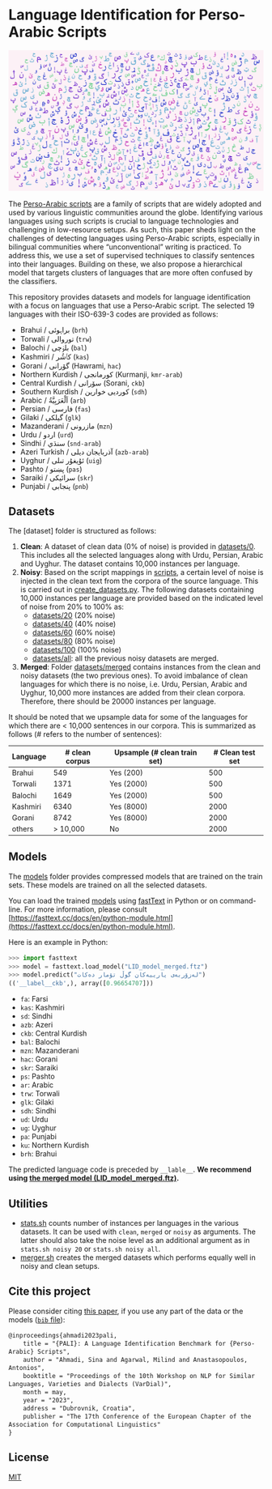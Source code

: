 # Language Identification for Perso-Arabic Scripts

![Perso-Arabic scripts word cloud](PersoArabicGraphemes.png)

The [Perso-Arabic scripts](https://en.wikipedia.org/wiki/Persian_alphabet) are a family of scripts that are widely adopted and used by various linguistic communities around the globe. Identifying various languages using such scripts is crucial to language technologies and challenging in low-resource setups. As such, this paper sheds light on the challenges of detecting languages using Perso-Arabic scripts, especially in bilingual communities where “unconventional” writing is practiced. To address this, we use a set of supervised techniques to classify sentences into their languages. Building on these, we also propose a hierarchical model that targets clusters of languages that are more often confused by the classifiers. 

This repository provides datasets and models for language identification with a focus on languages that use a Perso-Arabic script. The selected 19 languages with their ISO-639-3 codes are provided as follows:

* Brahui / براہوئی (`brh`)
* Torwali / توروالی (`trw`)
* Balochi / بلۏچی (`bal`)
* Kashmiri / كٲشُر (`kas`)
* Gorani / گۆرانی (Hawrami, `hac`)
* Northern Kurdish / کورمانجی (Kurmanji, `kmr-arab`)
* Central Kurdish / سۆرانی (Sorani, `ckb`)
* Southern Kurdish / کوردیی خوارین (`sdh`)
* Arabic / اَلْعَرَبِيَّةُ (`arb`)
* Persian / فارسی (`fas`)
* Gilaki / گیلکی (`glk`)
* Mazanderani / مازرونی (`mzn`)
* Urdu / اردو (`urd`)
* Sindhi / سنڌي (`snd-arab`)
* Azeri Turkish / آذربایجان دیلی (`azb-arab`)
* Uyghur / ئۇيغۇر تىلى (`uig`)
* Pashto / پښتو (`pas`)
* Saraiki / سرائیکی (`skr`)
* Punjabi / پنجابی (`pnb`)

## Datasets
The [dataset] folder is structured as follows:

1. **Clean**: A dataset of clean data (0% of noise) is provided in [datasets/0](datasets/0). This includes all the selected languages along with Urdu, Persian, Arabic and Uyghur. The dataset contains 10,000 instances per language.
1. **Noisy**: Based on the script mappings in [scripts](scripts), a certain level of noise is injected in the clean text from the corpora of the source language. This is carried out in [create_datasets.py](create_datasets.py). The following datasets containing 10,000 instances per language are provided based on the indicated level of noise from 20% to 100% as:
	* [datasets/20](datasets/20) (20% noise)
	* [datasets/40](datasets/40) (40% noise)
	* [datasets/60](datasets/60) (60% noise)
	* [datasets/80](datasets/80) (80% noise)
	* [datasets/100](datasets/100) (100% noise)
	* [datasets/all](datasets/all): all the previous noisy datasets are merged.
1. **Merged**: Folder [datasets/merged](datasets/merged) contains instances from the clean and noisy datasets (the two previous ones). To avoid imbalance of clean languages for which there is no noise, i.e. Urdu, Persian, Arabic and Uyghur, 10,000 more instances are added from their clean corpora. Therefore, there should be 20000 instances per language.

It should be noted that we upsample data for some of the languages for which there are < 10,000 sentences in our corpora. This is summarized as follows (# refers to the number of sentences):

| Language | # clean corpus | Upsample (# clean train set) | # Clean test set |
|----------|----------------|------------------------------|------------------|
| Brahui   | 549            | Yes (200)                    | 500              |
| Torwali  | 1371           | Yes (2000)                   | 500              |
| Balochi  | 1649           | Yes (2000)                   | 500              |
| Kashmiri | 6340           | Yes (8000)                   | 2000             |
| Gorani   | 8742           | Yes (8000)                   | 2000             |
| others   | > 10,000       | No                           | 2000             |

## Models
The [models](models) folder provides compressed models that are trained on the train sets. These models are trained on all the selected datasets.

You can load the trained [models](models) using [fastText](https://fasttext.cc) in Python or on command-line. For more information, please consult [https://fasttext.cc/docs/en/python-module.html](https://fasttext.cc/docs/en/python-module.html).

Here is an example in Python:

```python
>>> import fasttext
>>> model = fasttext.load_model("LID_model_merged.ftz")
>>> model.predict("لەزۆربەی یارییەکان گوڵ تۆمار دەکات")
(('__label__ckb',), array([0.96654707]))

```

* `fa`: Farsi
* `kas`: Kashmiri
* `sd`: Sindhi
* `azb`: Azeri
* `ckb`: Central Kurdish
* `bal`: Balochi
* `mzn`: Mazanderani
* `hac`: Gorani
* `skr`: Saraiki
* `ps`: Pashto
* `ar`: Arabic
* `trw`: Torwali
* `glk`: Gilaki
* `sdh`: Sindhi
* `ud`: Urdu
* `ug`: Uyghur
* `pa`: Punjabi
* `ku`: Northern Kurdish
* `brh`: Brahui

The predicted language code is preceded by `__lable__`. **We recommend using [the merged model  (LID_model_merged.ftz)](models/LID_model_merged.ftz).**

## Utilities
* [stats.sh](stats.sh) counts number of instances per languages in the various datasets. It can be used with `clean`, `merged` or `noisy` as arguments. The latter should also take the noise level as an additional argument as in `stats.sh noisy 20` or `stats.sh noisy all`.
* [merger.sh](merger.sh) creates the merged datasets which performs equally well in noisy and clean setups.

## Cite this project
Please consider citing [this paper](https://sinaahmadi.github.io/docs/articles/ahmadi2023pali.pdf), if you use any part of the data or the models ([`bib` file](https://sinaahmadi.github.io/bibliography/ahmadi2023pali.txt)):

```
@inproceedings{ahmadi2023pali,
    title = "{PALI}: A Language Identification Benchmark for {Perso-Arabic} Scripts",
    author = "Ahmadi, Sina and Agarwal, Milind and Anastasopoulos, Antonios",
    booktitle = "Proceedings of the 10th Workshop on NLP for Similar Languages, Varieties and Dialects (VarDial)",
    month = may,
    year = "2023",
    address = "Dubrovnik, Croatia",
    publisher = "The 17th Conference of the European Chapter of the Association for Computational Linguistics"
}
```

## License 
[MIT](LICENSE)

